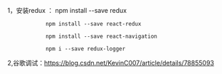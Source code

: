 1，安装redux ：
                npm install --save redux

                npm install --save react-redux

                npm install --save react-navigation

                npm i --save redux-logger

2,谷歌调试：https://blog.csdn.net/KevinC007/article/details/78855093